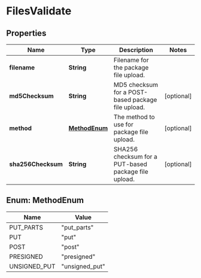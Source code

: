 
# FilesValidate

## Properties
Name | Type | Description | Notes
------------ | ------------- | ------------- | -------------
**filename** | **String** | Filename for the package file upload. | 
**md5Checksum** | **String** | MD5 checksum for a POST-based package file upload. |  [optional]
**method** | [**MethodEnum**](#MethodEnum) | The method to use for package file upload. |  [optional]
**sha256Checksum** | **String** | SHA256 checksum for a PUT-based package file upload. |  [optional]


<a name="MethodEnum"></a>
## Enum: MethodEnum
Name | Value
---- | -----
PUT_PARTS | &quot;put_parts&quot;
PUT | &quot;put&quot;
POST | &quot;post&quot;
PRESIGNED | &quot;presigned&quot;
UNSIGNED_PUT | &quot;unsigned_put&quot;



